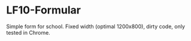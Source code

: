 # LF10-Formular

Simple form for school. 
Fixed width (optimal 1200x800), dirty code, only tested in Chrome.
